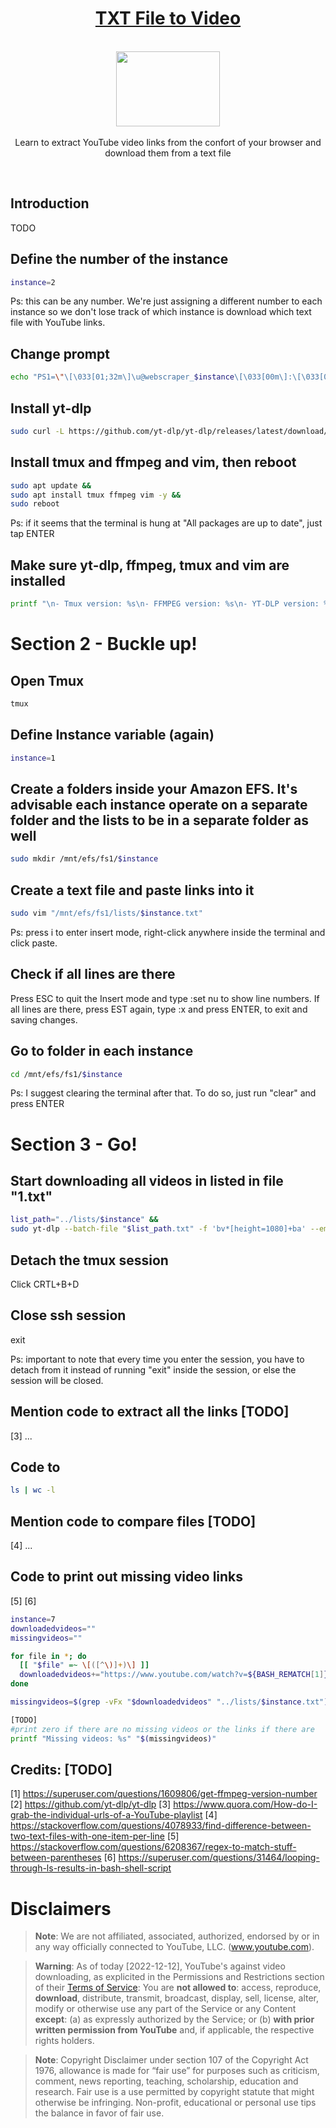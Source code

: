 <h1 align="center"><a href="https://paguiar.link/txt-file-to-video">TXT File to Video</a></h1>

<p align="center">
    <br>
  <a href="https://www.dreamstime.com/royalty-free-stock-photography-film-dvd-image10440737">
    <img src="https://thumbs.dreamstime.com/z/film-dvd-10440737.jpg" width="166px" height="120px"/>
  </a>
  <br><br>
    Learn to extract YouTube video links from the confort of your browser and download them from a text file
  <br>
</p>

<br>

## Introduction

TODO

## Define the number of the instance

```sh
instance=2
```

Ps: this can be any number. We're just assigning a different number to each instance so we don't lose track of which instance is download which text file with YouTube links.

## Change prompt

```sh
echo "PS1=\"\[\033[01;32m\]\u@webscraper_$instance\[\033[00m\]:\[\033[01;34m\]\w\[\033[00m\]\$ \"" >> ~/.bashrc && source ~/.bashrc
```

## Install yt-dlp

```sh
sudo curl -L https://github.com/yt-dlp/yt-dlp/releases/latest/download/yt-dlp -o /usr/local/bin/yt-dlp && sudo chmod a+rx /usr/local/bin/yt-dlp
```

## Install tmux and ffmpeg and vim, then reboot

```sh
sudo apt update &&
sudo apt install tmux ffmpeg vim -y &&
sudo reboot
```

Ps: if it seems that the terminal is hung at "All packages are up to date", just tap ENTER

## Make sure yt-dlp, ffmpeg, tmux and vim are installed

```sh
printf "\n- Tmux version: %s\n- FFMPEG version: %s\n- YT-DLP version: %s\n- Vim version: %s\n\n" "$(tmux -V | awk '{print $NF}')" "$(ffmpeg -version | sed -n "s/ffmpeg version \([-0-9.]*\).*/\1/p;")" "$(yt-dlp --version)" "$(vim --version | head -n 1)"
```

# Section 2 - Buckle up!

## Open Tmux

```sh
tmux
```

## Define Instance variable (again)

```sh
instance=1
```

## Create a folders inside your Amazon EFS. It's advisable each instance operate on a separate folder and the lists to be in a separate folder as well

```sh
sudo mkdir /mnt/efs/fs1/$instance
```

## Create a text file and paste links into it

```sh
sudo vim "/mnt/efs/fs1/lists/$instance.txt"
```

Ps: press i to enter insert mode, right-click anywhere inside the terminal and click paste.

## Check if all lines are there

Press ESC to quit the Insert mode and type :set nu to show line numbers. If all lines are there, press EST again, type :x and press ENTER, to exit and saving changes.

## Go to folder in each instance

```sh
cd /mnt/efs/fs1/$instance
```

Ps: I suggest clearing the terminal after that. To do so, just run "clear" and press ENTER

# Section 3 - Go!

## Start downloading all videos in listed in file "1.txt"

```sh
list_path="../lists/$instance" &&
sudo yt-dlp --batch-file "$list_path.txt" -f 'bv*[height=1080]+ba' --embed-thumbnail --embed-metadata
```

## Detach the tmux session

Click CRTL+B+D

## Close ssh session

exit

Ps: important to note that every time you enter the session, you have to detach from it instead of running "exit" inside the session, or else the session will be closed.

## Mention code to extract all the links [TODO]

[3] ...

## Code to

```sh
ls | wc -l
```

## Mention code to compare files [TODO]

[4] ...

## Code to print out missing video links

[5]
[6]

```sh
instance=7
downloadedvideos=""
missingvideos=""

for file in *; do
  [[ "$file" =~ \[([^\)]+)\] ]]
  downloadedvideos+="https://www.youtube.com/watch?v=${BASH_REMATCH[1]}"$'\n'
done

missingvideos=$(grep -vFx "$downloadedvideos" "../lists/$instance.txt")

[TODO]
#print zero if there are no missing videos or the links if there are
printf "Missing videos: %s" "$(missingvideos)"
```

## Credits: [TODO]

[1] https://superuser.com/questions/1609806/get-ffmpeg-version-number
[2] https://github.com/yt-dlp/yt-dlp
[3] https://www.quora.com/How-do-I-grab-the-individual-urls-of-a-YouTube-playlist
[4] https://stackoverflow.com/questions/4078933/find-difference-between-two-text-files-with-one-item-per-line
[5] https://stackoverflow.com/questions/6208367/regex-to-match-stuff-between-parentheses
[6] https://superuser.com/questions/31464/looping-through-ls-results-in-bash-shell-script

# Disclaimers

> **Note**: We are not affiliated, associated, authorized, endorsed by or in any way officially connected to YouTube, LLC. (www.youtube.com).

> **Warning**: As of today [2022-12-12], YouTube's against video downloading, as explicited in the Permissions and Restrictions section of their [Terms of Service](https://www.youtube.com/t/terms): You are **not allowed to**: access, reproduce, **download**, distribute, transmit, broadcast, display, sell, license, alter, modify or otherwise use any part of the Service or any Content **except**: (a) as expressly authorized by the Service; or (b) **with prior written permission from YouTube** and, if applicable, the respective rights holders.

> **Note**:
> Copyright Disclaimer under section 107 of the Copyright Act 1976, allowance is made for “fair use” for purposes such as criticism, comment, news reporting, teaching, scholarship, education and research.
> Fair use is a use permitted by copyright statute that might otherwise be infringing.
> Non-profit, educational or personal use tips the balance in favor of fair use.
